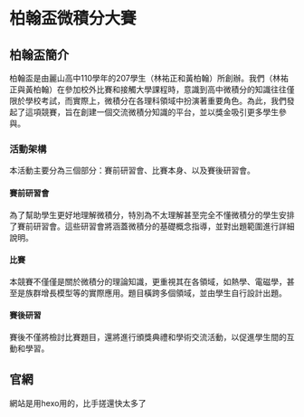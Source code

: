 # 柏翰盃微積分大賽

## 柏翰盃簡介

柏翰盃是由麗山高中110學年的207學生（林祐正和黃柏翰）所創辦。我們（林祐正與黃柏翰）在參加校外比賽和接觸大學課程時，意識到高中微積分的知識往往僅限於學校考試，而實際上，微積分在各理科領域中扮演著重要角色。為此，我們發起了這項競賽，旨在創建一個交流微積分知識的平台，並以獎金吸引更多學生參與。

### 活動架構

本活動主要分為三個部分：賽前研習會、比賽本身、以及賽後研習會。

#### 賽前研習會

為了幫助學生更好地理解微積分，特別為不太理解甚至完全不懂微積分的學生安排了賽前研習會。這些研習會將涵蓋微積分的基礎概念指導，並對出題範圍進行詳細說明。

#### 比賽

本競賽不僅僅是關於微積分的理論知識，更重視其在各領域，如熱學、電磁學，甚至是族群增長模型等的實際應用。題目橫跨多個領域，並由學生自行設計出題。

#### 賽後研習

賽後不僅將檢討比賽題目，還將進行頒獎典禮和學術交流活動，以促進學生間的互動和學習。

## 官網

網站是用hexo用的，比手搓還快太多了
